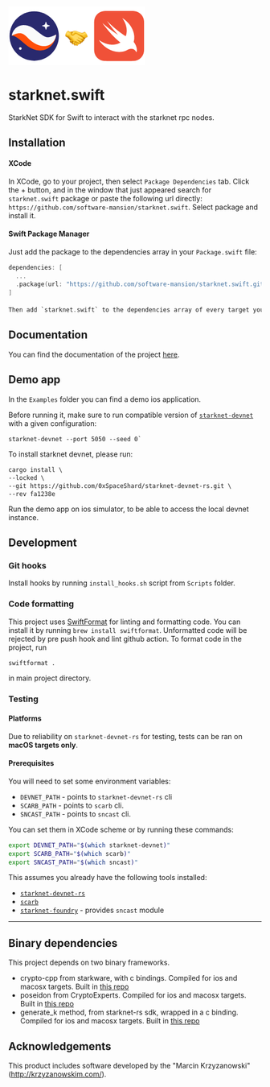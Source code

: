 ![alt text](logo.png)

# starknet.swift
StarkNet SDK for Swift to interact with the starknet rpc nodes.

## Installation

#### XCode
In XCode, go to your project, then select `Package Dependencies` tab. Click the + button, and in the window that just appeared search for `starknet.swift` package or paste the following url directly: `https://github.com/software-mansion/starknet.swift`. Select package and install it.

#### Swift Package Manager

Just add the package to the dependencies array in your `Package.swift` file:
```Swift
dependencies: [
  ...
  .package(url: "https://github.com/software-mansion/starknet.swift.git", from: "0.7.0")
]

Then add `starknet.swift` to the dependencies array of every target you want to use the package in.
```

## Documentation
You can find the documentation of the project [here](https://docs.swmansion.com/starknet.swift/documentation/starknet/).

## Demo app
In the `Examples` folder you can find a demo ios application.

Before running it, make sure to run compatible version of [`starknet-devnet`](https://github.com/0xSpaceShard/starknet-devnet-rs) with a given configuration:
```
starknet-devnet --port 5050 --seed 0`
```

To install starknet devnet, please run:
```
cargo install \
--locked \
--git https://github.com/0xSpaceShard/starknet-devnet-rs.git \
--rev fa1238e
```
Run the demo app on ios simulator, to be able to access the local devnet instance.

## Development

### Git hooks
Install hooks by running `install_hooks.sh` script from `Scripts` folder.

### Code formatting
This project uses [SwiftFormat](https://github.com/nicklockwood/SwiftFormat) for linting and formatting code. You can install it by running `brew install swiftformat`. Unformatted code will be rejected by pre push hook and lint github action. To format code in the project, run
```bash
swiftformat .
```
in main project directory.

### Testing
#### Platforms
Due to reliability on `starknet-devnet-rs` for testing, tests can be ran on **macOS targets only**.
#### Prerequisites
You will need to set some environment variables:
- `DEVNET_PATH` - points to `starknet-devnet-rs` cli
- `SCARB_PATH` - points to `scarb` cli. 
- `SNCAST_PATH` - points to `sncast` cli.

You can set them in XCode scheme or by running these commands:
```bash
export DEVNET_PATH="$(which starknet-devnet)"
export SCARB_PATH="$(which scarb)"
export SNCAST_PATH="$(which sncast)"
```
This assumes you already have the following tools installed:
- [`starknet-devnet-rs`](https://github.com/0xSpaceShard/starknet-devnet-rs) 
- [`scarb`](https://github.com/software-mansion/scarb)
- [`starknet-foundry`](https://github.com/foundry-rs/starknet-foundry) - provides `sncast` module

---

## Binary dependencies
This project depends on two binary frameworks.
- crypto-cpp from starkware, with c bindings. Compiled for ios and macosx targets. Built in [this repo](https://github.com/software-mansion-labs/crypto-cpp-swift)
- poseidon from CryptoExperts. Compiled for ios and macosx targets. Built in [this repo](https://github.com/software-mansion-labs/poseidon-swift)
- generate_k method, from starknet-rs sdk, wrapped in a c binding. Compiled for ios and macosx targets. Built in [this repo](https://github.com/bartekryba/starknet-rs-c-bindings)

## Acknowledgements
This product includes software developed by the "Marcin Krzyzanowski" (http://krzyzanowskim.com/).
